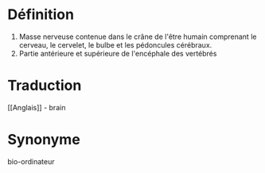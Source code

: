 # Définition
1. Masse nerveuse contenue dans le crâne de l'être humain comprenant le cerveau, le cervelet, le bulbe et les pédoncules cérébraux.
2. Partie antérieure et supérieure de l'encéphale des vertébrés
# Traduction
[[Anglais]] - brain
# Synonyme
bio-ordinateur